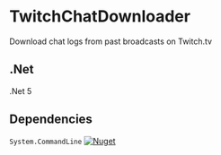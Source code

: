 # TwitchChatDownloader
Download chat logs from past broadcasts on Twitch.tv

## .Net
.Net 5 

## Dependencies
`System.CommandLine` [![Nuget](https://img.shields.io/nuget/v/System.CommandLine.svg)](https://nuget.org/packages/System.CommandLine)
